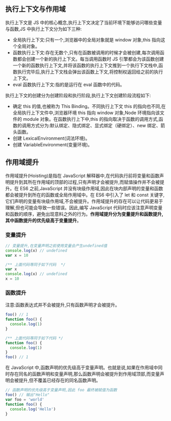 ## 执行上下文与作用域

执行上下文是 JS 中的核心概念,执行上下文决定了当前环境下能够访问哪些变量与函数,JS 中执行上下文分为如下三种:

- 全局执行上下文:只有一个,浏览器中的全局对象就是 window 对象,this 指向这个全局对象。
- 函数执行上下文:存在无数个,只有在函数被调用的时候才会被创建,每次调用函数都会创建一个新的执行上下文。每当调用函数时 JS 引擎都会为该函数创建一个新的函数执行上下文,并将该函数的执行上下文推到一个执行下文栈中,函数执行完毕后,执行上下文栈会弹出该函数上下文,将控制权返回给之前的执行上下文。
- eval 函数执行上下文:指的是运行在 eval 函数中的代码。

执行上下文的创建分为创建阶段和执行阶段,执行上下文创建阶段流程如下:

- 确定 this 的值,也被称为 This Binding。不同执行上下文 this 的指向也不同,在全局执行上下文件中,浏览器环境 this 指向 window 对象,Node 环境指向该文件的 module 对象。在函数执行上下中,this 的指向取决于函数的调用方式,函数的调用方式分为:默认绑定、隐式绑定、显式绑定（硬绑定）、new 绑定、箭头函数。
- 创建 LexicalEnvironment(词法环境)。
- 创建 VariableEnvironment(变量环境)。

## 作用域提升

作用域提升(Hoisting)是指在 JavaScript 解释器中,在代码执行前将变量和函数声明提升到其所在作用域的顶部的过程,只有声明才会被提升,而赋值操作并不会被提升。在 ES6 之前,JavaScript 并没有块级作用域,因此在块内部声明的变量和函数都会被提升到所在的函数或全局作用域中。在 ES6 中引入了 let 和 const 关键字,它们声明的变量有块级作用域,不会被提升。作用域提升的存在可以让代码更易于理解,但也可能会导致一些错误。因此,编写 JavaScript 代码时应该注意声明变量和函数的顺序，避免出现意料之外的行为。**作用域提升分为变量提升和函数提升,其中函数提升的优先级高于变量提升**。

### 变量提升

```js
// 变量提升,在变量声明之前使用变量会产生undefined值
console.log(x) // undefined
var x = 10

/** 上面代码等同于如下代码  */
var x
console.log(x) // undefined
x = 10
```

### 函数提升

注意:函数表达式并不会被提升,只有函数声明才会被提升。

```js
foo() // 1
function foo() {
  console.log(1)
}

/** 上面代码等同于如下代码 */
function foo() {
  console.log(1)
}
foo() // 1
```

在 JavaScript 中,函数声明的优先级高于变量声明。也就是说,如果在作用域中同时存在同名的函数声明和变量声明,那么函数声明会被提升到作用域顶部,而变量声明会被提升,但不覆盖已经存在的同名函数声明。

```js
// 函数声明的优先级高于变量声明,因此 foo 最终被赋值为函数
foo() // 输出"Hello"
var foo = 'world'
function foo() {
  console.log('Hello')
}
```
